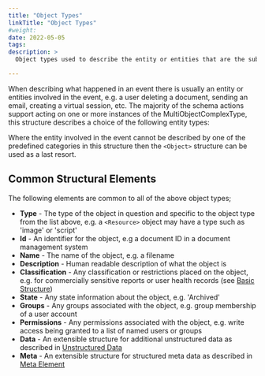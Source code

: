 ```yaml
---
title: "Object Types"
linkTitle: "Object Types"
#weight:
date: 2022-05-05
tags: 
description: >
  Object types used to describe the entity or entities that are the subject of an event.

---
```


When describing what happened in an event there is usually an entity or entities involved in the event, e.g. a user deleting a document, sending an email, creating a virtual session, etc.
The majority of the schema actions support acting on one or more instances of the MultiObjectComplexType, this structure describes a choice of the following entity types:

Where the entity involved in the event cannot be described by one of the predefined categories in this structure then the `<Object>` structure can be used as a last resort.


## Common Structural Elements

The following elements are common to all of the above object types;

* **Type** - The type of the object in question and specific to the object type from the list above, e.g. a `<Resource>` object may have a type such as 'image' or 'script'
* **Id** - An identifier for the object, e.g a document ID in a document management system
* **Name** - The name of the object, e.g. a filename
* **Description** - Human readable description of what the object is
* **Classification** - Any classification or restrictions placed on the object, e.g. for commercially sensitive reports or user health records (see [Basic Structure](../basicStructure/README.md))
* **State** - Any state information about the object, e.g. 'Archived' 
* **Groups** - Any groups associated with the object, e.g. group membership of a user account
* **Permissions** - Any permissions associated with the object, e.g. write access being granted to a list of named users or groups
* **Data** - An extensible structure for additional unstructured data as described in [Unstructured Data](../unstructuredData.md)
* **Meta** - An extensible structure for structured meta data as described in [Meta Element](../meta.md)
